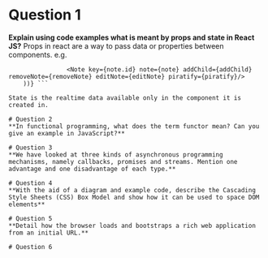 # Question 1
**Explain using code examples what is meant by props and state in React JS?**
Props in react are a way to pass data or properties between components. 
e.g.
``` {notes.map((note) => (
                <Note key={note.id} note={note} addChild={addChild} removeNote={removeNote} editNote={editNote} piratify={piratify}/>
    ))} ```
    
State is the realtime data available only in the component it is created in. 

# Question 2
**In functional programming, what does the term functor mean? Can you give an example in JavaScript?**

# Question 3
**We have looked at three kinds of asynchronous programming mechanisms, namely callbacks, promises and streams. Mention one advantage and one disadvantage of each type.**

# Question 4
**With the aid of a diagram and example code, describe the Cascading Style Sheets (CSS) Box Model and show how it can be used to space DOM elements**

# Question 5
**Detail how the browser loads and bootstraps a rich web application from an initial URL.**

# Question 6